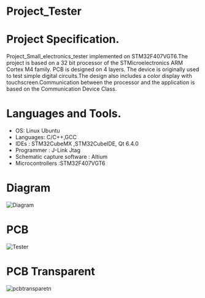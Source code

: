 # Project_Tester

# Project Specification.
Project_Small_electronics_tester implemented on STM32F407VGT6.The project is based on a 32 bit processor of the STMicroelectronics ARM Cortex M4 family. PCB is designed on 4 layers.
The device is originally used to test simple digital circuits.The design also includes a color display with touchscreen.Communication between the processor and the application is based on the Communication Device Class.


# Languages and Tools.
- OS: Linux Ubuntu 
- Languages: C/C++,GCC 
- IDEs : STM32CubeMX ,STM32CubeIDE, Qt 6.4.0 
- Programmer : J-Link Jtag 
- Schematic capture software : Altium 
- Microcontrollers :STM32F407VGT6
# Diagram 
![Diagram](https://github.com/MarekKud/Project_tester/assets/92340461/f6e744b8-2449-4ee7-bee0-e5712d522c76)
# PCB 
![Tester](https://github.com/MarekKud/Project_tester/assets/92340461/d25f13ac-c8fc-4e69-8578-676fa24e7baf)


# PCB Transparent

![pcbtransparetn](https://github.com/MarekKud/Project_tester/assets/92340461/8ee03f7f-56f1-4bea-a1c0-2f39b2505625)
